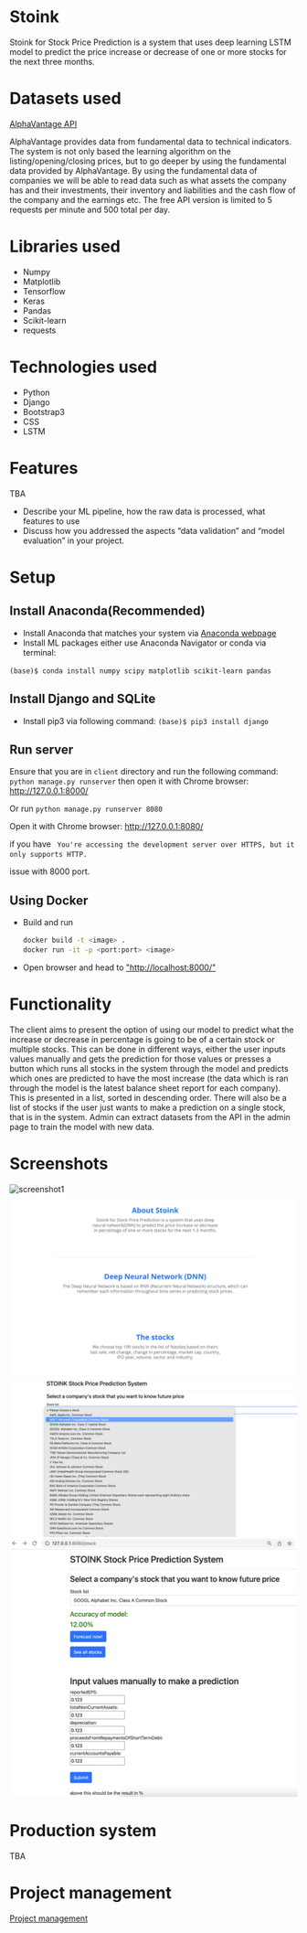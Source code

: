 # Stoink

Stoink for Stock Price Prediction is a system that uses deep learning LSTM model to predict the price increase or decrease of one or more stocks for the next three months.

# Datasets used 
[AlphaVantage API](https://www.alphavantage.co/)

AlphaVantage provides data from fundamental data to technical indicators. The system is not only based the learning algorithm on the listing/opening/closing prices, but to go deeper by using the fundamental data provided by AlphaVantage. 
By using the fundamental data of companies we will be able to read data such as what assets the company has and their investments, their inventory and liabilities and the cash flow of the company and the earnings etc. 
The free API version is limited to 5 requests per minute and 500 total per day. 

# Libraries used 

- Numpy
- Matplotlib
- Tensorflow
- Keras
- Pandas
- Scikit-learn
- requests

# Technologies used 

- Python
- Django
- Bootstrap3
- CSS
- LSTM

# Features 
TBA 
- Describe your ML pipeline, how the raw data is processed, what features to use
- Discuss how you addressed the aspects “data validation” and “model evaluation”
in your project.

# Setup
## Install Anaconda(Recommended)
- Install Anaconda that matches your system via [Anaconda webpage](https://www.anaconda.com/products/individual)
- Install ML packages either use Anaconda Navigator or conda via terminal: 

`(base)$ conda install numpy scipy matplotlib scikit-learn pandas `

## Install Django and SQLite
- Install pip3 via following command:
`(base)$ pip3 install django `

## Run server 
Ensure that you are in `client` directory and run the following command: 
`python manage.py runserver` then open it with Chrome browser: http://127.0.0.1:8000/ 

Or run `python manage.py runserver 8080` 

Open it with Chrome browser: http://127.0.0.1:8080/ 

if you have ` You're accessing the development server over HTTPS, but it only supports HTTP.` 

issue with 8000 port. 

## Using Docker

- Build and run

    ```Bash
    docker build -t <image> .
    docker run -it -p <port:port> <image>
    ```
- Open browser and head to ["http://localhost:8000/"](http://localhost:8000/)


# Functionality 
The client aims to present the option of using our model to predict what the increase or decrease in percentage is going to be of a certain stock or multiple stocks. This can be done in different ways, either the user inputs values manually and gets the prediction for those values or presses a button which runs all stocks in the system through the model and predicts which ones are predicted to have the most increase (the data which is ran through the model is the latest balance sheet report for each company). This is presented in a list, sorted in descending order. There will also be a list of stocks if the user just wants to make a prediction on a single stock, that is in the system. Admin can extract datasets from the API in the admin page to train the model with new data. 

# Screenshots 
![screenshot1](screenshot/screenshot1.png)
![screenshot2](screenshot/screenshot2.png)
![screenshot3](screenshot/screenshot3.png)
![screenshot4](screenshot/screenshot4.png)

# Production system
TBA

# Project management 
[Project management](ProjectManagement.md)

